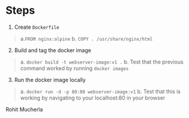 # Steps

1. Create `Dockerfile`
>a.`FROM nginx:alpine`
>b. `COPY . /usr/share/nginx/html`  

2. Build and tag the docker image
>a. `docker build -t webserver-image:v1 .`
>b. Test that the previous command worked by running `docker images`

3. Run the docker image locally
>a. `docker run -d -p 80:80 webserver-image:v1`
>b. Test that this is working by navigating to your localhost:80 in your browser

Rohit Mucherla
